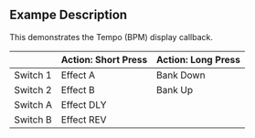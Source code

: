 ## Exampe Description

This demonstrates the Tempo (BPM) display callback.

|            | Action: Short Press          | Action: Long Press       |
|------------|------------------------------|--------------------------|
| Switch 1   | Effect A                     | Bank Down                |
| Switch 2   | Effect B                     | Bank Up                  |
| Switch A   | Effect DLY                   |                          |
| Switch B   | Effect REV                   |                          |


